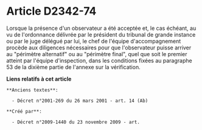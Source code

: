 # Article D2342-74

Lorsque la présence d'un observateur a été acceptée et, le cas échéant, au vu de l'ordonnance délivrée par le président du
tribunal de grande instance ou par le juge délégué par lui, le chef de l'équipe d'accompagnement procède aux diligences
nécessaires pour que l'observateur puisse arriver au "périmètre alternatif" ou au "périmètre final", quel que soit le premier
atteint par l'équipe d'inspection, dans les conditions fixées au paragraphe 53 de la dixième partie de l'annexe sur la
vérification.

**Liens relatifs à cet article**

	**Anciens textes**:

	  - Décret n°2001-269 du 26 mars 2001 - art. 14 (Ab)

	**Créé par**:

	  - Décret n°2009-1440 du 23 novembre 2009 - art.
